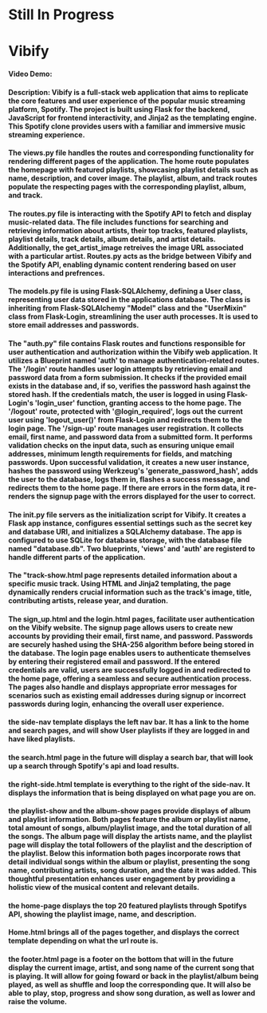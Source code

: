 # Still In Progress 

# Vibify
#### Video Demo:  
#### Description: Vibify is a full-stack web application that aims to replicate the core features and user experience of the popular music streaming platform, Spotify. The project is built using Flask for the backend, JavaScript for frontend interactivity, and Jinja2 as the templating engine. This Spotify clone provides users with a familiar and immersive music streaming experience.

#### The views.py file handles the routes and corresponding functionality for rendering different pages of the application. The home route populates the homepage with featured playlists, showcasing playlist details such as name, description, and cover image. The playlist, album, and track routes populate the respecting pages with the corresponding playlist, album, and track. 

#### The routes.py file is interacting with the Spotify API to fetch and display music-related data. The file includes functions for searching and retrieving information about artists, their top tracks, featured playlists, playlist details, track details, album details, and artist details. Additionally, the get_artist_image retreives the image URL associated with a particular artist. Routes.py acts as the bridge between Vibify and the Spotify API, enabling dynamic content rendering based on user interactions and prefrences. 

#### The models.py file is using Flask-SQLAlchemy, defining a User class, representing user data stored in the applications database. The class is inheriting from Flask-SQLAlchemy "Model" class and the "UserMixin" class from Flask-Login, streamlining the user auth processes. It is used to store email addresses and passwords. 

#### The "auth.py" file contains Flask routes and functions responsible for user authentication and authorization within the Vibify web application. It utilizes a Blueprint named 'auth' to manage authentication-related routes. The '/login' route handles user login attempts by retrieving email and password data from a form submission. It checks if the provided email exists in the database and, if so, verifies the password hash against the stored hash. If the credentials match, the user is logged in using Flask-Login's 'login_user' function, granting access to the home page. The '/logout' route, protected with '@login_required', logs out the current user using 'logout_user()' from Flask-Login and redirects them to the login page. The '/sign-up' route manages user registration. It collects email, first name, and password data from a submitted form. It performs validation checks on the input data, such as ensuring unique email addresses, minimum length requirements for fields, and matching passwords. Upon successful validation, it creates a new user instance, hashes the password using Werkzeug's 'generate_password_hash', adds the user to the database, logs them in, flashes a success message, and redirects them to the home page. If there are errors in the form data, it re-renders the signup page with the errors displayed for the user to correct.

#### The init.py file servers as the initialization script for Vibify. It creates a Flask app instance, configures essential settings such as the secret key and database URI, and initializes a SQLAlchemy database. The app is configured to use SQLite for database storage, with the database file named "database.db". Two blueprints, 'views' and 'auth' are registerd to handle different parts of the application. 

#### The "track-show.html page represents detailed information about a specific music track. Using HTML and Jinja2 templating, the page dynamically renders crucial information such as the track's image, title, contributing artists, release year, and duration. 

#### The sign_up.html and the login.html pages, facilitate user authentication on the Vibify website. The signup page allows users to create new accounts by providing their email, first name, and password. Passwords are securely hashed using the SHA-256 algorithm before being stored in the database. The login page enables users to authenticate themselves by entering their registered email and password. If the entered credentials are valid, users are successfully logged in and redirected to the home page, offering a seamless and secure authentication process. The pages also handle and displays appropriate error messages for scenarios such as existing email addresses during signup or incorrect passwords during login, enhancing the overall user experience. 

#### the side-nav template displays the left nav bar. It has a link to the home and search pages, and will show User playlists if they are logged in and have liked playlists. 

#### the search.html page in the future will display a search bar, that will look up a search through Spotify's api and load results. 

#### the right-side.html template is everything to the right of the side-nav. It displays the information that is being displayed on what page you are on. 

#### the playlist-show and the album-show pages provide displays of album and playlist information. Both pages feature the album or playlist name, total amount of songs, album/playlist image, and the total duration of all the songs. The album page will display the artists name, and the playlist page will display the total followers of the playlist and the description of the playlist. Below this information both pages incorporate rows that detail individual songs within the album or playlist, presenting the song name, contributing artists, song duration, and the date it was added. This thoughtful presentation enhances user engagement by providing a holistic view of the musical content and relevant details. 

#### the home-page displays the top 20 featured playlists through Spotifys API, showing the playlist image, name, and description. 

#### Home.html brings all of the pages together, and displays the correct template depending on what the url route is. 

#### the footer.html page is a footer on the bottom that will in the future display the current image, artist, and song name of the current song that is playing. It will allow for going foward or back in the playlist/album being played, as well as shuffle and loop the corresponding que. It will also be able to play, stop, progress and show song duration, as well as lower and raise the volume. 
